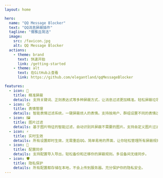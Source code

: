 ```yaml
---
layout: home

hero:
  name: "QQ Message Blocker"
  text: "QQ消息屏蔽插件"
  tagline: "儒雅且简洁"
  image:
    src: /favicon.jpg
    alt: QQ Message Blocker
  actions:
    - theme: brand
      text: 快速开始
      link: /getting-started
    - theme: alt
      text: 在GitHub上查看
      link: https://github.com/elegantland/qqMessageBlocker

features:
  - icon: 🎯
    title: 精准屏蔽
    details: 支持关键词、正则表达式等多种屏蔽方式，让消息过滤更加精准。轻松屏蔽垃圾消息，享受清爽的聊天环境。
  - icon: 😊
    title: 表情管理
    details: 智能表情过滤系统，一键屏蔽烦人的表情。支持按用户、群组设置不同的表情过滤规则。
  - icon: 🖼️
    title: 图片过滤
    details: 基于图片特征的智能过滤，自动识别并屏蔽不需要的图片。支持自定义图片过滤规则。
  - icon: ⚡
    title: 实时生效
    details: 所有设置即时生效，无需重启QQ。简单易用的界面，让你轻松管理所有屏蔽规则。
  - icon: 🔄
    title: 配置同步
    details: 支持配置导入导出，轻松备份和迁移你的屏蔽规则。多设备间无缝同步。
  - icon: 🛡️
    title: 隐私保护
    details: 所有配置都存储在本地，不会上传到服务器。充分保护你的隐私安全。
---
```


<style>
.VPHero .image-bg {
  opacity: 0.8;
  transition: opacity 1s ease;
}

.VPHero .image-container:hover .image-bg {
  opacity: 0.95;
}

:root {
  --vp-home-hero-name-color: transparent;
  --vp-home-hero-name-background: linear-gradient(45deg, #4A00E0, #8E2DE2, #B100CD, #D100B1);
}

.dark {
  --vp-home-hero-name-background: linear-gradient(45deg, #7B66FF, #9C7EFF, #BE95FF, #E0B0FF);
}

.VPHero .name {
  background: var(--vp-home-hero-name-background);
  -webkit-background-clip: text;
  background-clip: text;
  -webkit-text-fill-color: transparent;
  color: transparent;
}

.VPFeature {
  transition: transform 0.2s ease;
}

.VPFeature:hover {
  transform: translateY(-2px);
}
</style>
